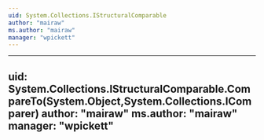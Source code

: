 ```yaml
---
uid: System.Collections.IStructuralComparable
author: "mairaw"
ms.author: "mairaw"
manager: "wpickett"
---
```


---
uid: System.Collections.IStructuralComparable.CompareTo(System.Object,System.Collections.IComparer)
author: "mairaw"
ms.author: "mairaw"
manager: "wpickett"
---
